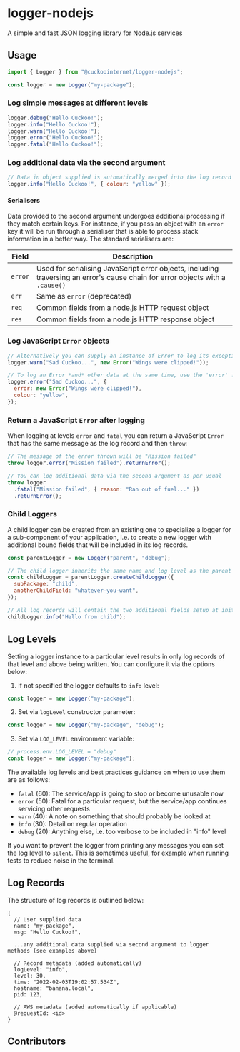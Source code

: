 # logger-nodejs

A simple and fast JSON logging library for Node.js services

## Usage

```javascript
import { Logger } from "@cuckoointernet/logger-nodejs";

const logger = new Logger("my-package");
```

### Log simple messages at different levels

```javascript
logger.debug("Hello Cuckoo!");
logger.info("Hello Cuckoo!");
logger.warn("Hello Cuckoo!");
logger.error("Hello Cuckoo!");
logger.fatal("Hello Cuckoo!");
```

### Log additional data via the second argument

```javascript
// Data in object supplied is automatically merged into the log record
logger.info("Hello Cuckoo!", { colour: "yellow" });
```

#### Serialisers

Data provided to the second argument undergoes additional processing if they match certain keys. For instance, if you pass an object with an `error` key it will be run through a serialiser that is able to process stack information in a better way. The standard serialisers are:

| Field   | Description                                                                                                                    |
| ------- | ------------------------------------------------------------------------------------------------------------------------------ |
| `error` | Used for serialising JavaScript error objects, including traversing an error's cause chain for error objects with a `.cause()` |
| `err`   | Same as `error` (deprecated)                                                                                                   |
| `req`   | Common fields from a node.js HTTP request object                                                                               |
| `res`   | Common fields from a node.js HTTP response object                                                                              |

### Log JavaScript `Error` objects

```javascript
// Alternatively you can supply an instance of Error to log its exception details via the second argument
logger.warn("Sad Cuckoo...", new Error("Wings were clipped!"));

// To log an Error *and* other data at the same time, use the 'error' field name
logger.error("Sad Cuckoo...", {
  error: new Error("Wings were clipped!"),
  colour: "yellow",
});
```

### Return a JavaScript `Error` after logging

When logging at levels `error` and `fatal` you can return a JavaScript `Error` that has the same message as the log record and then `throw`:

```javascript
// The message of the error thrown will be "Mission failed"
throw logger.error("Mission failed").returnError();

// You can log additional data via the second argument as per usual
throw logger
  .fatal("Mission failed", { reason: "Ran out of fuel..." })
  .returnError();
```

### Child Loggers

A child logger can be created from an existing one to specialize a logger for a sub-component of your application, i.e. to create a new logger with additional bound fields that will be included in its log records.

```javascript
const parentLogger = new Logger("parent", "debug");

// The child logger inherits the same name and log level as the parent
const childLogger = parentLogger.createChildLogger({
  subPackage: "child",
  anotherChildField: "whatever-you-want",
});

// All log records will contain the two additional fields setup at initialisation, ie: subPackage & anotherChildField
childLogger.info("Hello from child");
```

## Log Levels

Setting a logger instance to a particular level results in only log records of that level and above being written. You can configure it via the options below:

1. If not specified the logger defaults to `info` level:

```javascript
const logger = new Logger("my-package");
```

2. Set via `logLevel` constructor parameter:

```javascript
const logger = new Logger("my-package", "debug");
```

3. Set via `LOG_LEVEL` environment variable:

```javascript
// process.env.LOG_LEVEL = "debug"
const logger = new Logger("my-package");
```

The available log levels and best practices guidance on when to use them are as follows:

- `fatal` (60): The service/app is going to stop or become unusable now
- `error` (50): Fatal for a particular request, but the service/app continues servicing other requests
- `warn` (40): A note on something that should probably be looked at
- `info` (30): Detail on regular operation
- `debug` (20): Anything else, i.e. too verbose to be included in "info" level

If you want to prevent the logger from printing any messages you can set the log level to `silent`. This is sometimes useful, for example when running tests to reduce noise in the terminal.

## Log Records

The structure of log records is outlined below:

```
{
  // User supplied data
  name: "my-package",
  msg: "Hello Cuckoo!",

  ...any additional data supplied via second argument to logger methods (see examples above)

  // Record metadata (added automatically)
  logLevel: "info",
  level: 30,
  time: "2022-02-03T19:02:57.534Z",
  hostname: "banana.local",
  pid: 123,

  // AWS metadata (added automatically if applicable)
  @requestId: <id>
}
```

## Contributors

<!-- ALL-CONTRIBUTORS-LIST:START - Do not remove or modify this section -->
<!-- prettier-ignore-start -->
<!-- markdownlint-disable -->

<!-- markdownlint-restore -->
<!-- prettier-ignore-end -->

<!-- ALL-CONTRIBUTORS-LIST:END -->
